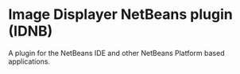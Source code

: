 # Image Displayer NetBeans plugin (IDNB)
A plugin for the NetBeans IDE and other NetBeans Platform based applications.
